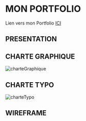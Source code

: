 # MON PORTFOLIO

Lien vers mon Portfolio [ICI](https://lsdora.github.io/PORTFOLIO-BTS/)

## PRESENTATION


## CHARTE GRAPHIQUE
![charteGraphique](.images/charte.png)
## CHARTE TYPO
![charteTypo](.images/typo.png)

## WIREFRAME
